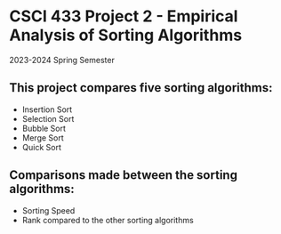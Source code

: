 # CSCI 433 Project 2 - Empirical Analysis of Sorting Algorithms

2023-2024 Spring Semester


## This project compares five sorting algorithms: 
- Insertion Sort
- Selection Sort
- Bubble Sort
- Merge Sort
- Quick Sort


## Comparisons made between the sorting algorithms: 
- Sorting Speed
- Rank compared to the other sorting algorithms
